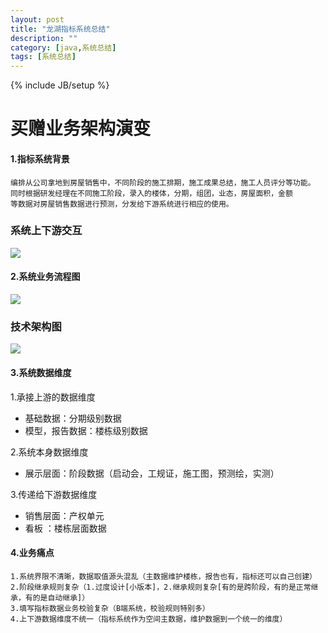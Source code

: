 ```yaml
---
layout: post
title: "龙湖指标系统总结"
description: ""
category: [java,系统总结]
tags: [系统总结]
---
```

{% include JB/setup %}

# 买赠业务架构演变

#### 1.指标系统背景

```
编排从公司拿地到房屋销售中，不同阶段的施工排期，施工成果总结，施工人员评分等功能。
同时根据研发经理在不同施工阶段，录入的楼体，分期，组团，业态，房屋面积，金额
等数据对房屋销售数据进行预测，分发给下游系统进行相应的使用。
```


### 系统上下游交互
![](https://img.picgo.net/2024/06/16/image96aa5e6105e9d2e5.png)

#### 2.系统业务流程图

![](https://img.picgo.net/2024/06/16/image28ab52cefd82538b.png)

### 技术架构图
![](https://img.picgo.net/2024/06/16/image56a9c1443553c7e6.png)

#### 3.系统数据维度


1.承接上游的数据维度
* 基础数据：分期级别数据
* 模型，报告数据：楼栋级别数据

2.系统本身数据维度
* 展示层面：阶段数据（启动会，工规证，施工图，预测绘，实测）

3.传递给下游数据维度
* 销售层面：产权单元
* 看板 ：楼栋层面数据


#### 4.业务痛点

```
1.系统界限不清晰，数据取值源头混乱（主数据维护楼栋，报告也有，指标还可以自己创建）
2.阶段继承规则复杂（1.过度设计[小版本]，2.继承规则复杂[有的是跨阶段，有的是正常继承，有的是自动继承]）
3.填写指标数据业务校验复杂（B端系统，校验规则特别多）
4.上下游数据维度不统一（指标系统作为空间主数据，维护数据到一个统一的维度）
```


